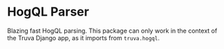 # HogQL Parser

Blazing fast HogQL parsing. This package can only work in the context of the Truva Django app, as it imports from `truva.hogql`.
